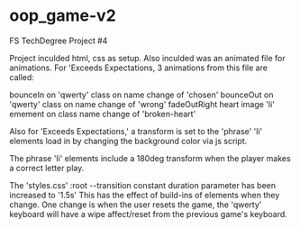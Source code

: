 # oop_game-v2
 FS TechDegree Project #4
 
Project inculded html, css as setup. Also inculded was an animated file for animations.
For 'Exceeds Expectations, 3 animations from this file are called:

bounceIn on 'qwerty' class on name change of 'chosen'
bounceOut on 'qwerty' class on name change of 'wrong'
fadeOutRight heart image 'li' emement on class name change of 'broken-heart'

Also for 'Exceeds Expectations,' a transform is set to the 'phrase' 'li' elements load in by changing the background color via js script.

The phrase 'li' elements include a 180deg transform when the player makes a correct letter play.

The 'styles.css' :root --transition constant duration parameter has been increased to '1.5s' This has the effect of build-ins of elements when they change. One change is when the user resets the game, the 'qwerty' keyboard will have a wipe affect/reset from the previous game's keyboard.
